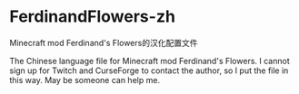 # FerdinandFlowers-zh
Minecraft mod Ferdinand's Flowers的汉化配置文件

The Chinese language file for Minecraft mod Ferdinand's Flowers. I cannot sign up for Twitch and CurseForge to contact the author, so I put the file in this way. May be someone can help me. 

